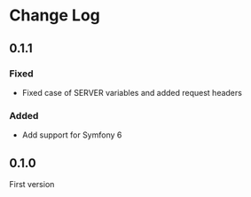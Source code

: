 # Change Log

## 0.1.1

### Fixed

- Fixed case of SERVER variables and added request headers

### Added

- Add support for Symfony 6

## 0.1.0

First version
